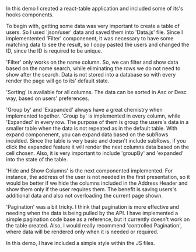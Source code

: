 In this demo I created a react-table application and included some of its's hooks components. 

To begin with, getting some data was very important to create a table of users. So I used 'json/user' data and saved them into 'Data.js' file. Since I implementented 'Filter' componenent, it was necessary to have some matching data to see the result, so I copy pasted the users and changed the ID, since the ID is required to be unique.

'Filter' only works on the name column. So, we can filter and show data based on the name search, while eliminating the rows we do not need to show after the search. Data is not stored into a database so with every render the page will go to its' default state. 

'Sorting' is available for all columns. The data can be sorted in Asc or Desc way, based on users' preferences.

'Group by' and 'Exapanded' always have a great chemistry when implemented together. 'Group by' is implemented in every column, while 'Expanded' in every row. The purpose of them is group the users's data in a smaller table when the data is not repeated as in the default table. With expand componenent, you can expand data based on the subRows inculded. Since the table is very basic and doesn't include subRows, if you click the expanded feature it will render the next columns data based on the cell chosen. Also, it is very important to include 'groupBy' and 'expanded' into the state of the table.

'Hide and Show Columns' is the next componented implemented. For instance, the address of the user is not needed in the first presentation, so it would be better if we hide the columns included in the Address Header and show them only if the user requires them. The benefit is saving users's additional data and also not overloading the current page shown.

'Pagination' was a bit tricky. I think that pagination is more effective and needing when the data is being pulled by the API. I have implemented a simple pagination code base as a reference, but it currently doesn't work on the table created. Also, I would really recommend 'controlled Pagination', where data will be rendered only when it is needed or required. 

In this demo, I have included a simple style within the JS files.